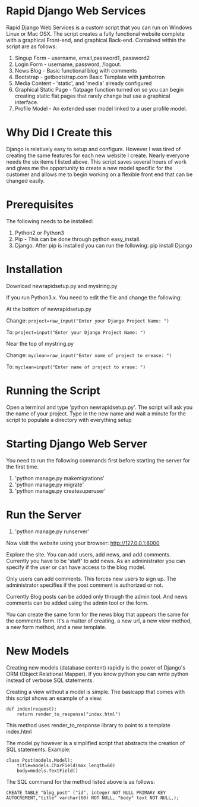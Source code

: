 # Rapid Django Web Services

Rapid Django Web Services is a custom script that you can run on Windows
Linux or Mac OSX. The script creates a fully functional website complete
with a graphical Front-end, and graphical Back-end. Contained within
the script are as follows:
 
1. Singup Form - username, email,password1, password2
2. Login Form - username, password, /logout.
3. News Blog - Basic functional blog with comments
4. Bootstrap - getbootstrap.com Basic Template with jumbotron 
5. Media Content - 'static', and 'media' already configured
6. Graphical Static Page - flatpage function turned on so you can begin creating static flat pages that rarely change but use a graphical interface.
6. Profile Model - An extended user model linked to a user profile model.

# Why Did I Create this

Django is relatively easy to setup and configure. However I was tired of 
creating the same features for each new website I create. Nearly everyone
needs the six items I listed above. This script saves several hours of work and gives me the opportunity to create a new model specific for the customer and allows me to begin working on a flexible front end that can be changed easily. 

# Prerequisites

The following needs to be installed:

1. Python2 or Python3
2. Pip - This can be done through python easy\_install.
3. Django. After pip is installed you can run the following:
	pip install Django

# Installation

Download newrapidsetup.py and mystring.py 

If you run Python3.x. You need to edit the file and change the following:

At the bottom of newrapidsetup.py

Change: ```project=raw_input("Enter your Django Project Name: ")```

To: ```project=input("Enter your Django Project Name: ")```

Near the top of mystring.py

Change: ```myclean=raw_input("Enter name of project to erease: ")```

To: ```myclean=input("Enter name of project to erase: ")```


# Running the Script

Open a terminal and type 'python newrapidsetup.py'. The script will ask you
the name of your project. Type in the new name and wait a minute for the
script to populate a directory with everything setup

# Starting Django Web Server

You need to run the following commands first before starting the server
for the first time. 

1. 'python manage.py makemigrations'
2. 'python manage.py migrate'
3. 'python manage.py createsuperuser'

# Run the Server

1. 'python manage.py runserver'

Now visit the website using your browser: http://127.0.0.1:8000

Explore the site. You can add users, add news, and add comments. Currently
you have to be 'staff' to add news. As an administrator you can specify if the 
user or can have access to the blog model. 

Only users can add comments. This forces new users to sign up. The administrator specifies if the post comment is authorized or not.

Currently Blog posts can be added only through the admin tool. And news 
comments can be added using the admin tool or the form. 

You can create the same form for the news blog that appears the same for 
the comments form. It's a matter of creating, a new url, a new view method,
a new form method, and a new template. 

# New Models

Creating new models (database content) rapidly is the power of Django's ORM (Object Relational Mapper). If you know python you can write python instead of
verbose SQL statements. 

Creating a view without a model is simple. The basicapp that comes with 
this script shows an example of a view: 

```
def index(request):
	return render_to_response("index.html")
```

This method uses render\_to\_response library to point to a template index.html

The model.py however is a simplified script that abstracts the creation of SQL statements. Example:

```
class Post(models.Model):
	title=models.CharField(max_length=60)
	body=models.TextField()
```

The SQL command for the method listed above is as follows:

```
CREATE TABLE "blog_post" ("id", integer NOT NULL PRIMARY KEY AUTOCREMENT,"title" varchar(60) NOT NULL, "body" text NOT NULL,); 
```
